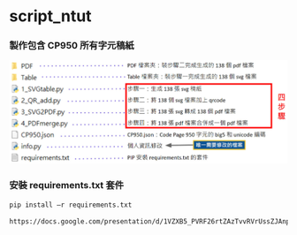 # script_ntut

### 製作包含 CP950 所有字元稿紙

![GITHUB](https://github.com/Circle472/script_ntut/raw/main/scripts_pku_file.jpg)

### 安裝 requirements.txt 套件
```
pip install –r requirements.txt
```
```
https://docs.google.com/presentation/d/1VZXB5_PVRF26rtZAzTvvRVrUssZJAnpT/edit#slide=id.g28f0c477b86_7_1
```

